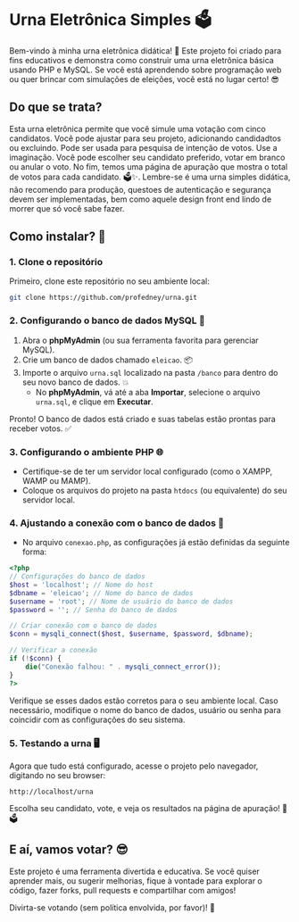 # Urna Eletrônica Simples 🗳️

Bem-vindo à minha urna eletrônica didática! 🎉 Este projeto foi criado para fins educativos e demonstra como construir uma urna eletrônica básica usando PHP e MySQL. Se você está aprendendo sobre programação web ou quer brincar com simulações de eleições, você está no lugar certo! 😎

## Do que se trata?

Esta urna eletrônica permite que você simule uma votação com cinco candidatos. Você pode ajustar para seu projeto, adicionando candidadtos ou excluindo. Pode ser usada para pesquisa de intenção de votos. Use a imaginação.  Você pode escolher seu candidato preferido, votar em branco ou anular o voto. No fim, temos uma página de apuração que mostra o total de votos para cada candidato. 🗳️✨. Lembre-se é uma urna simples didática, não recomendo para produção, questoes de autenticação e segurança devem ser implementadas, bem como aquele design front end lindo de morrer que só você sabe fazer.

## Como instalar? 🤔

### 1. Clone o repositório
Primeiro, clone este repositório no seu ambiente local:
```bash
git clone https://github.com/profedney/urna.git
```

### 2. Configurando o banco de dados MySQL 💾

1. Abra o **phpMyAdmin** (ou sua ferramenta favorita para gerenciar MySQL).
2. Crie um banco de dados chamado `eleicao`. 📦
3. Importe o arquivo `urna.sql` localizado na pasta `/banco` para dentro do seu novo banco de dados. 💥
   - No **phpMyAdmin**, vá até a aba **Importar**, selecione o arquivo `urna.sql`, e clique em **Executar**.
   
Pronto! O banco de dados está criado e suas tabelas estão prontas para receber votos. ✅

### 3. Configurando o ambiente PHP 🌐

- Certifique-se de ter um servidor local configurado (como o XAMPP, WAMP ou MAMP).
- Coloque os arquivos do projeto na pasta `htdocs` (ou equivalente) do seu servidor local.

### 4. Ajustando a conexão com o banco de dados 🔌

- No arquivo `conexao.php`, as configurações já estão definidas da seguinte forma:

```php
<?php
// Configurações do banco de dados
$host = 'localhost'; // Nome do host
$dbname = 'eleicao'; // Nome do banco de dados
$username = 'root'; // Nome de usuário do banco de dados
$password = ''; // Senha do banco de dados

// Criar conexão com o banco de dados
$conn = mysqli_connect($host, $username, $password, $dbname);

// Verificar a conexão
if (!$conn) {
    die("Conexão falhou: " . mysqli_connect_error());
}
?>
```

Verifique se esses dados estão corretos para o seu ambiente local. Caso necessário, modifique o nome do banco de dados, usuário ou senha para coincidir com as configurações do seu sistema.

### 5. Testando a urna 🖥️

Agora que tudo está configurado, acesse o projeto pelo navegador, digitando no seu browser:
```
http://localhost/urna
```

Escolha seu candidato, vote, e veja os resultados na página de apuração! 🎉🗳️

## E aí, vamos votar? 😎

Este projeto é uma ferramenta divertida e educativa. Se você quiser aprender mais, ou sugerir melhorias, fique à vontade para explorar o código, fazer forks, pull requests e compartilhar com amigos!

Divirta-se votando (sem política envolvida, por favor)! 🎉

